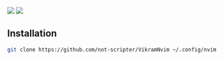 ![](https://github.com/not-scripter/VikramNvim/assets/106903627/6aebf3e2-0238-4bb5-93c3-c677f8782388)
![](https://github.com/not-scripter/VikramNvim/assets/106903627/b6910ab0-7bcc-447b-8bf0-28a486c7e67d)

## Installation

```bash
git clone https://github.com/not-scripter/VikramNvim ~/.config/nvim
```
